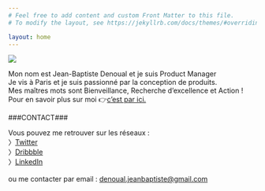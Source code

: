 ```yaml
---
# Feel free to add content and custom Front Matter to this file.
# To modify the layout, see https://jekyllrb.com/docs/themes/#overriding-theme-defaults

layout: home
---
```


<div class="page-title">
  <img src="{{ '/assets/images/home_title.svg' | relative_url }}"> 
</div>

Mon nom est Jean-Baptiste Denoual et je suis <span class="highlight">Product Manager</span><br />
Je vis à Paris et je suis passionné par la conception de produits. <br />
Mes maîtres mots sont Bienveillance, Recherche d’excellence et Action !<br />
Pour en savoir plus sur moi  👉<a href="about" class="link">c’est par ici.</a>

###<span class="dark">CONTACT</span>###

Vous pouvez me retrouver sur les réseaux :<br />
〉<a href="https://twitter.com/JbDenoual" class="link">Twitter</a><br />
〉<a href="https://dribbble.com/JbDenoual" class="link">Dribbble</a><br />
〉<a href="https://www.linkedin.com/in/jean-baptiste-denoual-3a4b4232/" class="link">LinkedIn</a><br /><br />
ou me contacter par email : <a href="mailto:denoual.jeanbaptiste@gmail.com" class="link">denoual.jeanbaptiste@gmail.com</a>